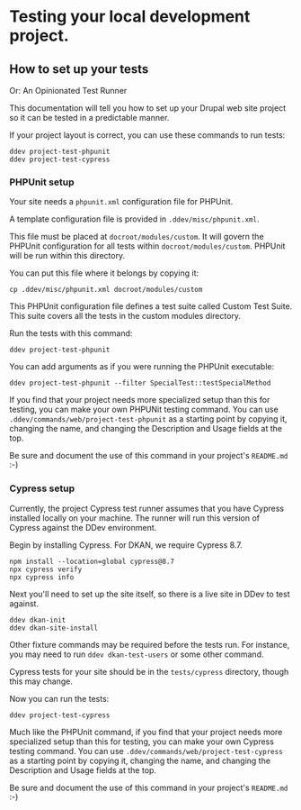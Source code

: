# Testing your local development project.

## How to set up your tests

Or: An Opinionated Test Runner

This documentation will tell you how to set up your Drupal web site
project so it can be tested in a predictable manner.

If your project layout is correct, you can use these commands to run tests:

    ddev project-test-phpunit
    ddev project-test-cypress

### PHPUnit setup

Your site needs a `phpunit.xml` configuration file for PHPUnit.

A template configuration file is provided in `.ddev/misc/phpunit.xml`.

This file must be placed at `docroot/modules/custom`. It will govern
the PHPUnit configuration for all tests within `docroot/modules/custom`.
PHPUnit will be run within this directory.

You can put this file where it belongs by copying it:

    cp .ddev/misc/phpunit.xml docroot/modules/custom

This PHPUnit configuration file defines a test suite called Custom Test Suite.
This suite covers all the tests in the custom modules directory.

Run the tests with this command:

    ddev project-test-phpunit

You can add arguments as if you were running the PHPUnit executable:

    ddev project-test-phpunit --filter SpecialTest::testSpecialMethod

If you find that your project needs more specialized setup than this
for testing, you can make your own PHPUNit testing command. You can
use `.ddev/commands/web/project-test-phpunit` as a starting point by
copying it, changing the name, and changing the Description and Usage
fields at the top.

Be sure and document the use of this command in your project's `README.md` :-)


### Cypress setup

Currently, the project Cypress test runner assumes that you have Cypress
installed locally on your machine. The runner will run this version of
Cypress against the DDev environment.

Begin by installing Cypress. For DKAN, we require Cypress 8.7.

    npm install --location=global cypress@8.7
    npx cypress verify
    npx cypress info

Next you'll need to set up the site itself, so there is a live site in
DDev to test against.

    ddev dkan-init
    ddev dkan-site-install

Other fixture commands may be required before the tests run. For instance,
you may need to run `ddev dkan-test-users` or some other command.

Cypress tests for your site should be in the `tests/cypress` directory,
though this may change.

Now you can run the tests:

    ddev project-test-cypress

Much like the PHPUnit command, if you find that your project needs more
specialized setup than this for testing, you can make your own Cypress
testing command. You can use `.ddev/commands/web/project-test-cypress`
as a starting point by copying it, changing the name, and changing the
Description and Usage fields at the top.

Be sure and document the use of this command in your project's `README.md` :-)
